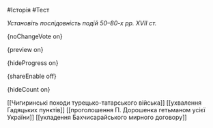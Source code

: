 #Історія #Тест

*Установіть послідовність подій 50–80-х рр. XVII ст.*

{noChangeVote on}

{preview on}

{hideProgress on}

{shareEnable off}

{hideCount on}

[[Чигиринські походи турецько-татарського війська]]
[[ухвалення Гадяцьких пунктів]]
[[проголошення П. Дорошенка гетьманом усієї України]]
[[укладення Бахчисарайського мирного договору]]
